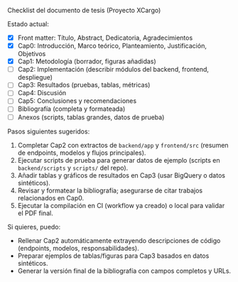 Checklist del documento de tesis (Proyecto XCargo)

Estado actual:
- [x] Front matter: Título, Abstract, Dedicatoria, Agradecimientos
- [x] Cap0: Introducción, Marco teórico, Planteamiento, Justificación, Objetivos
- [x] Cap1: Metodología (borrador, figuras añadidas)
- [ ] Cap2: Implementación (describir módulos del backend, frontend, despliegue)
- [ ] Cap3: Resultados (pruebas, tablas, métricas)
- [ ] Cap4: Discusión
- [ ] Cap5: Conclusiones y recomendaciones
- [ ] Bibliografía (completa y formateada)
- [ ] Anexos (scripts, tablas grandes, datos de prueba)

Pasos siguientes sugeridos:
1. Completar Cap2 con extractos de `backend/app` y `frontend/src` (resumen de endpoints, modelos y flujos principales).
2. Ejecutar scripts de prueba para generar datos de ejemplo (scripts en `backend/scripts` y `scripts/` del repo).
3. Añadir tablas y gráficos de resultados en Cap3 (usar BigQuery o datos sintéticos).
4. Revisar y formatear la bibliografía; asegurarse de citar trabajos relacionados en Cap0.
5. Ejecutar la compilación en CI (workflow ya creado) o local para validar el PDF final.

Si quieres, puedo:
- Rellenar Cap2 automáticamente extrayendo descripciones de código (endpoints, modelos, responsabilidades).
- Preparar ejemplos de tablas/figuras para Cap3 basados en datos sintéticos.
- Generar la versión final de la bibliografía con campos completos y URLs.
